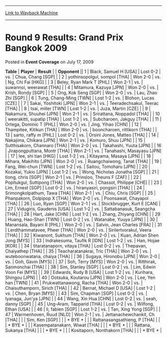 
---
[Link to Wayback Machine](https://web.archive.org/web/20171029205312/https://magic.wizards.com/en/articles/archive/event-coverage/round-9-results-grand-prix-bangkok-2009-2009-07-17)

[_metadata_:description]:- "TablePlayerResult"
[_metadata_:generator]:- "Drupal 7 (http://drupal.org)"
[_metadata_:node]:- "442856"
[_metadata_:publish_date]:- "2009-07-17"
[_metadata_:source]:- "div-main-content"
[_metadata_:title]:- "Round 9 Results: Grand Prix Bangkok 2009"
[_metadata_:wayback_capture_timestamp]:- "2017-10-29 20:53:12"
[_metadata_:wayback_raw_url]:- "https://web.archive.org/web/20171029205312id_/https://magic.wizards.com/en/articles/archive/event-coverage/round-9-results-grand-prix-bangkok-2009-2009-07-17"
[_metadata_:wayback_url]:- "https://magic.wizards.com/en/articles/archive/event-coverage/round-9-results-grand-prix-bangkok-2009-2009-07-17"
---


Round 9 Results: Grand Prix Bangkok 2009
========================================



 Posted in **Event Coverage**
 on July 17, 2009 












 **Table** | **Player** | **Result** |  | **Opponent** ||  1 | Black, Samuel H [USA] | Lost 0-2 | vs. | Chua, Chang [SGP] |
|  2 | yothinsopolgul, sompol [THA] | Won 2-0 | vs. | Ng, Chi Fai [HKG] |
|  3 | Beley, Ryan Mark T [PHL] | Won 2-1 | vs. | suwannoi, weerawat [THA] |
|  4 | Mitamura, Kazuya [JPN] | Won 2-0 | vs. | Krish, Rondy [SGP] |
|  5 | Ong, Kok Seng [SGP] | Won 2-0 | vs. | Lau, Zhao Zhi [SGP] |
|  6 | Tung, Chang-Ming [TWN] | Lost 1-2 | vs. | Blohon, Lucas [CZE] |
|  7 | Sakai, Yoshitoki [JPN] | Won 2-1 | vs. | Teeradechsakul, Teerac [THA] |
|  8 | tsai, miller [TWN] | Lost 1-2 | vs. | Juza, Martin [CZE] |
|  9 | Nakamura, Shuuhei [JPN] | Won 2-1 | vs. | Srirattana, Noppadol [THA] |
|  10 | weerakitti, supatip [THA] | Lost 1-2 | vs. | Subcharoen, Jakguy [THA] |
|  11 | Ortega, Dominic T [PHL] | Won 2-0 | vs. | Jing, Yihao [CHN] |
|  12 | Thampitee, Kitikun [THA] | Won 2-0 | vs. | booncharoen, rittikorn [THA] |
|  13 | sarto, raffy m [PHL] | Lost 0-2 | vs. | Orsini Jones, Matteo [THA] |
|  14 | Nakajima, Chikara [JPN] | Won 2-1 | vs. | Komuro, Shuu [JPN] |
|  15 | Sutthisakorn, Channaro [THA] | Won 2-0 | vs. | Takahashi, Yuuta [JPN] |
|  16 | Jirapongputtana, Montr [THA] | Won 2-1 | vs. | Tanahashi, Masayasu [JPN] |
|  17 | lee, shi tian [HKG] | Lost 1-2 | vs. | Kitayama, Masaya [JPN] |
|  18 | Mihara, Makihito [JPN] | Won 2-0 | vs. | Ruangchaiwong, Tanat [THA] |
|  19 | Fang, Wei-chun [TWN] | Lost 1-2 | vs. | Saitou, Tomoharu [JPN] |
|  20 | Kozakai, Yukio [JPN] | Lost 1-2 | vs. | Wong, Nicholas Jonatha [SGP] |
|  21 | tiong, chris [SGP] | Won 2-1 | vs. | Prinsloo, Theuns F [ZAF] |
|  22 | Popitukgul, Suttipong [THA] | Won 2-0 | vs. | Chassot, Philippe [CHE] |
|  23 | Lim, Ernest [SGP] | Lost 0-2 | vs. | hiranyasiri, pongsiri [THA] |
|  24 | Srimongkolpathum, Tawa [THA] | Won 2-1 | vs. | Chiu, Chris [SGP] |
|  25 | Phanpakorn, Dolpipop X [THA] | Won 2-0 | vs. | Poonsawat, Chayapol [THA] |
|  26 | Luo, Ryan [SGP] | Won 2-1 | vs. | Stockbrugger, Kurt E [CAN] |
|  27 | Vidugiris, Gaudenis [USA] | Lost 1-2 | vs. | Sattabanasuk, Seangcha [THA] |
|  28 | Hart, Jake [CHN] | Lost 1-2 | vs. | Zhang, Zhiyang [CHN] |
|  29 | Huang, Hao-Shan [TWN] | Lost 0-2 | vs. | Watanabe, Yuuya [JPN] |
|  30 | Manansala, Bayani R [PHL] | Won 2-0 | vs. | Salvin, Jean Charles [FRA] |
|  31 | Lerdthammatavee, Pheer [THA] | Won 2-0 | vs. | Sirilertvorakul, Veera [THA] |
|  32 | Kiwanont, Sukhum [THA] | Won 2-0 | vs. | Kuan, Adrian Shen Jong [MYS] |
|  33 | Indrakesuma, Taufik R [IDN] | Lost 1-2 | vs. | Han, Hojae [KOR] |
|  34 | titaratanaporn, vitaya [THA] | Lost 0-2 | vs. | Thepavan, Chaiyathep [THA] |
|  35 | Teacharatanakrai, Tric [THA] | Won 2-0 | vs. | wuteboonwatana, chaiya [THA] |
|  36 | Sugaya, Hironobu [JPN] | Won 2-0 | vs. | Goh, Gavin [MYS] |
|  37 | Soh, Terry [MYS] | Won 2-0 | vs. | Ritthirak, Sanmonchai [THA] |
|  38 | Sim, Stanley [SGP] | Lost 0-2 | vs. | Lim, Edwin Voon Fei [MYS] |
|  39 | Edwards, Rudy B [USA] | Lost 1-2 | vs. | Kurihara, Shingou [JPN] |
|  40 | Ootsuka, Koutarou [JPN] | Won 2-0 | vs. | Lee, Yen han [TWN] |
|  41 | Prukwattanawong, Racha [THA] | Won 2-0 | vs. | Chaisuthamporn, Sirich [THA] |
|  42 | Bernat, Michael D [USA] | Lost 1-2 | vs. | Chen, Bryan [MYS] |
|  43 | Sim, Chapman [SGP] | Lost 0-2 | vs. | Iyanaga, Jun'ya [JPN] |
|  44 | Wang, Xin Hua [CHN] | Lost 0-2 | vs. | seah, danny [SGP] |
|  45 | Ung-Aram, Tapparid [THA] | Lost 0-2 | vs. | Wilfong, Ethan [USA] |
|  46 | li, fabien [SGP] | Lost 1-2 | vs. | Tan, Xing Yong [SGP] |
|  47 | Warmenhoven, Ruud [NLD] | Won 2-1 | vs. | Jettanachewchankit, Ch [THA] |
|  | Sim, Ken [SGP] |  |  | \* BYE \* |
|  | Rattanasangsathieng, P [THA] |  |  | \* BYE \* |
|  | Kasempatanakarn, Wiwat [THA] |  |  | \* BYE \* |
|  | Rattana, Sukanya [THA] |  |  | \* BYE \* |
|  | Kositaporn, Nonthakorn [THA] |  |  | \* BYE \* |







